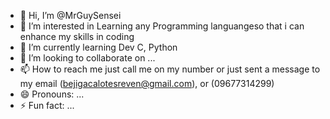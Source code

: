 - 👋 Hi, I’m @MrGuySensei
- 👀 I’m interested in Learning any Programming languangeso that i can enhance my skills in coding
- 🌱 I’m currently learning Dev C, Python
- 💞️ I’m looking to collaborate on ...
- 📫 How to reach me just call me on my number or just sent a message to my email (bejigacalotesreven@gmail.com), or (09677314299)
- 😄 Pronouns: ...
- ⚡ Fun fact: ...

<!---
MrGuySensei/MrGuySensei is a ✨ special ✨ repository because its `README.md` (this file) appears on your GitHub profile.
You can click the Preview link to take a look at your changes.
--->
